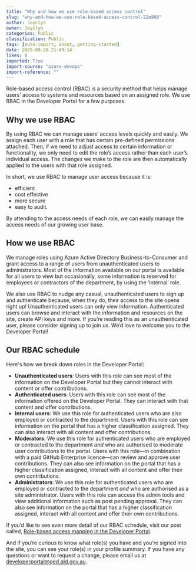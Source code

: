 ```yaml
---
title: "Why and how we use role-based access control"
slug: "why-and-how-we-use-role-based-access-control-22e968"
author: Joyclyn
owner: Joyclyn
categories: Public
classification: Public
tags: [auto-import, about, getting-started]
date: 2025-08-28 21:49:14
likes: 0
imported: True 
import-source: "azure-devops"
import-reference: ""
---
```


Role-based access control (RBAC) is a security method that helps manage users’ access to systems and resources based on an assigned role. We use RBAC in the Developer Portal for a few purposes.

## Why we use RBAC

By using RBAC we can manage users’ access levels quickly and easily. We assign each user with a role that has certain pre-defined permissions attached. Then, if we need to adjust access to certain information or functionality, we only need to edit the role’s access rather than each user’s individual access. The changes we make to the role are then automatically applied to the users with that role assigned.

In short, we use RBAC to manage user access because it is:

- efficient
- cost effective
- more secure
- easy to audit.

By attending to the access needs of each role, we can easily manage the access needs of our growing user base.

## How we use RBAC

We manage roles using Azure Active Directory Business-to-Consumer and grant access to a range of users from unauthenticated users to administrators. Most of the information available on our portal is available for all users to view but occasionally, some information is reserved for employees or contractors of the department, by using the ‘internal’ role.

We also use RBAC to nudge any casual, unauthenticated users to sign up and authenticate because, when they do, their access to the site opens right up! Unauthenticated users can only view information. Authenticated users can browse and interact with the information and resources on the site, create API keys and more. If you’re reading this as an unauthenticated user, please consider signing up to join us. We’d love to welcome you to the Developer Portal!

## Our RBAC schedule

Here's how we break down roles in the Developer Portal:

- **Unauthenticated users**: Users with this role can see most of the information on the Developer Portal but they cannot interact with content or offer contributions.
- **Authenticated users**: Users with this role can see most of the information offered on the Developer Portal. They can interact with that content and offer contributions.
- **Internal users**: We use this role for authenticated users who are also employed or contracted to the department. Users with this role can see information on the portal that has a higher classification assigned. They can also interact with all content and offer contributions.
- **Moderators**: We use this role for authenticated users who are employed or contracted to the department *and* who are authorised to moderate user contributions to the portal. Users with this role—in combination with a paid GitHub Enterprise licence—can review and approve user contributions. They can also see information on the portal that has a higher classification assigned, interact with all content and offer their own contributions.
- **Administrators**: We use this role for authenticated users who are employed or contracted to the department *and* who are authorised as a site administrator. Users with this role can access the admin tools and view additional information such as post pending approval. They can also see information on the portal that has a higher classification assigned, interact with all content and offer their own contributions.

If you’d like to see even more detail of our RBAC schedule, visit our post called, [Role-based access mapping in the Developer Portal](/public/Role-based_access_mapping_in_the_Developer_Portal/).

And if you’re curious to know what role(s) you have and you’re signed into the site, you can see your role(s) in your profile summary. If you have any questions or want to request a change, please email us at [developerportal@qed.qld.gov.au](mailto:developerportal@qed.qld.gov.au).